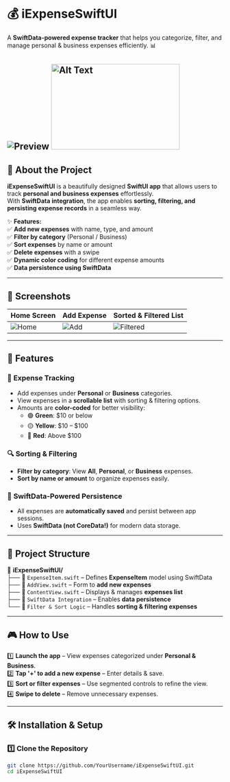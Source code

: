 # 💰 iExpenseSwiftUI  

A **SwiftData-powered expense tracker** that helps you categorize, filter, and manage personal & business expenses efficiently. 📊  

![Preview](https://github.com/user-attachments/assets/9518a83d-f79e-4947-9b08-34fb54d46058)
<img src="https://github.com/user-attachments/assets/9518a83d-f79e-4947-9b08-34fb54d46058" alt="Alt Text" width="300" height="200">
---

## 📖 About the Project  
**iExpenseSwiftUI** is a beautifully designed **SwiftUI app** that allows users to track **personal and business expenses** effortlessly.  
With **SwiftData integration**, the app enables **sorting, filtering, and persisting expense records** in a seamless way.  

✨ **Features:**  
✅ **Add new expenses** with name, type, and amount  
✅ **Filter by category** (Personal / Business)  
✅ **Sort expenses** by name or amount  
✅ **Delete expenses** with a swipe  
✅ **Dynamic color coding** for different expense amounts  
✅ **Data persistence using SwiftData**  

---

## 📸 Screenshots  
| Home Screen | Add Expense | Sorted & Filtered List |  
|------------|------------|----------------------|  
| ![Home](#) | ![Add](#) | ![Filtered](#) |  

---

## 🚀 Features  
### 🎯 **Expense Tracking**  
- Add expenses under **Personal** or **Business** categories.  
- View expenses in a **scrollable list** with sorting & filtering options.  
- Amounts are **color-coded** for better visibility:  
  - 🟢 **Green**: $10 or below  
  - 🟡 **Yellow**: $10 – $100  
  - 🔴 **Red**: Above $100  

### 🔍 **Sorting & Filtering**  
- **Filter by category**: View **All**, **Personal**, or **Business** expenses.  
- **Sort by name or amount** to organize expenses easily.  

### 💾 **SwiftData-Powered Persistence**  
- All expenses are **automatically saved** and persist between app sessions.  
- Uses **SwiftData (not CoreData!)** for modern data storage.  

---

## 📂 Project Structure  
📁 **iExpenseSwiftUI/**  
├── 📄 `ExpenseItem.swift` – Defines **ExpenseItem** model using SwiftData  
├── 📄 `AddView.swift` – Form to **add new expenses**  
├── 📄 `ContentView.swift` – Displays & manages **expenses list**  
├── 📄 `SwiftData Integration` – Enables **data persistence**  
└── 📄 `Filter & Sort Logic` – Handles **sorting & filtering expenses**  

---

## 🎮 How to Use  

1️⃣ **Launch the app** – View expenses categorized under **Personal & Business**.  
2️⃣ **Tap '+' to add a new expense** – Enter details & save.  
3️⃣ **Sort or filter expenses** – Use segmented controls to refine the view.  
4️⃣ **Swipe to delete** – Remove unnecessary expenses.  

---

## 🛠 Installation & Setup  

### 1️⃣ Clone the Repository  
```bash
git clone https://github.com/YourUsername/iExpenseSwiftUI.git
cd iExpenseSwiftUI
